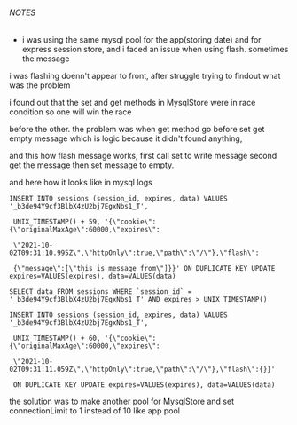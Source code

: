 ###### NOTES
- i was using the same mysql pool for the app(storing date) and for <br>
express session store, and i faced an issue when using flash. sometimes the message<br>

i was flashing doenn't appear to front, after struggle trying to findout what was the problem<br>

i found out that the set and get methods in MysqlStore were in race condition so one will win the race<br>

before the other. the problem was when get method go before set get empty message which is logic because it didn't found anything,<br>

and this how flash message works, first call set to write message second get the message then set message to empty.<br>

and here how it looks like in mysql logs<br>

```
INSERT INTO sessions (session_id, expires, data) VALUES '_b3de94Y9cf3BlbX4zU2bj7EgxNbs1_T',

 UNIX_TIMESTAMP() + 59, '{\"cookie\":{\"originalMaxAge\":60000,\"expires\":

 \"2021-10-02T09:31:10.995Z\",\"httpOnly\":true,\"path\":\"/\"},\"flash\":

 {\"message\":[\"this is message from\"]}}' ON DUPLICATE KEY UPDATE expires=VALUES(expires), data=VALUES(data)

SELECT data FROM sessions WHERE `session_id` = '_b3de94Y9cf3BlbX4zU2bj7EgxNbs1_T' AND expires > UNIX_TIMESTAMP()

INSERT INTO sessions (session_id, expires, data) VALUES '_b3de94Y9cf3BlbX4zU2bj7EgxNbs1_T',

 UNIX_TIMESTAMP() + 60, '{\"cookie\":{\"originalMaxAge\":60000,\"expires\":

 \"2021-10-02T09:31:11.059Z\",\"httpOnly\":true,\"path\":\"/\"},\"flash\":{}}' 

 ON DUPLICATE KEY UPDATE expires=VALUES(expires), data=VALUES(data)

```
the solution was to make another pool for MysqlStore and set connectionLimit to 1
instead of 10 like app pool 
